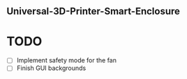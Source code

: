 ## Universal-3D-Printer-Smart-Enclosure

# TODO
- [ ] Implement safety mode for the fan
- [ ] Finish GUI backgrounds